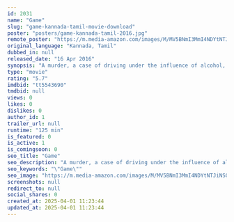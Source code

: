```yaml
---
id: 2031
name: "Game"
slug: "game-kannada-tamil-movie-download"
poster: "posters/game-kannada-tamil-2016.jpg"
remote_poster: "https://m.media-amazon.com/images/M/MV5BNmI3MmI4NDYtNTJiNS00MjVhLTgzMzYtOWQwM2Y0YWY0NzJiXkEyXkFqcGdeQXVyNjkwOTg4MTA@._V1_SX300.jpg"
original_language: "Kannada, Tamil"
dubbed_in: null
released_date: "16 Apr 2016"
synopsis: "A murder, a case of driving under the influence of alcohol, a hit-and-run, and an investigation which links the incidents together. A film about how a family suffers due to drunken driving."
type: "movie"
rating: "5.7"
imdbid: "tt5543690"
tmdbid: null
views: 0
likes: 0
dislikes: 0
author_id: 1
trailer_url: null
runtime: "125 min"
is_featured: 0
is_active: 1
is_comingsoon: 0
seo_title: "Game"
seo_description: "A murder, a case of driving under the influence of alcohol, a hit-and-run, and an investigation which links the incidents together. A film about how a family suffers due to drunken driving."
seo_keywords: "\"Game\""
seo_image: "https://m.media-amazon.com/images/M/MV5BNmI3MmI4NDYtNTJiNS00MjVhLTgzMzYtOWQwM2Y0YWY0NzJiXkEyXkFqcGdeQXVyNjkwOTg4MTA@._V1_SX300.jpg"
screenshots: null
redirect_to: null
social_shares: 0
created_at: 2025-04-01 11:23:44
updated_at: 2025-04-01 11:23:44
---
```


